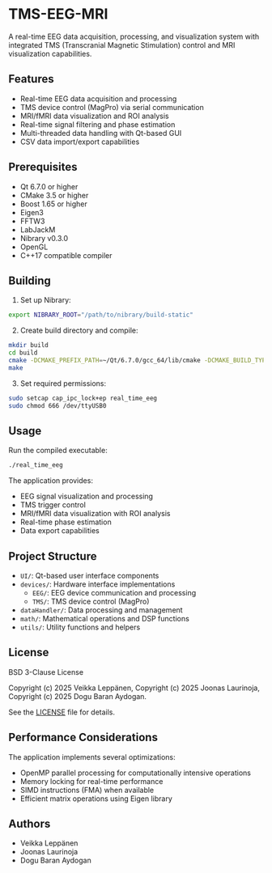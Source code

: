 # TMS-EEG-MRI

A real-time EEG data acquisition, processing, and visualization system with integrated TMS (Transcranial Magnetic Stimulation) control and MRI visualization capabilities.

## Features

- Real-time EEG data acquisition and processing
- TMS device control (MagPro) via serial communication
- MRI/fMRI data visualization and ROI analysis
- Real-time signal filtering and phase estimation
- Multi-threaded data handling with Qt-based GUI
- CSV data import/export capabilities

## Prerequisites

- Qt 6.7.0 or higher
- CMake 3.5 or higher
- Boost 1.65 or higher
- Eigen3
- FFTW3
- LabJackM
- Nibrary v0.3.0
- OpenGL
- C++17 compatible compiler

## Building

1. Set up Nibrary:
```bash
export NIBRARY_ROOT="/path/to/nibrary/build-static"
```

2. Create build directory and compile:
```bash
mkdir build
cd build
cmake -DCMAKE_PREFIX_PATH=~/Qt/6.7.0/gcc_64/lib/cmake -DCMAKE_BUILD_TYPE=Release ..
make
```

3. Set required permissions:
```bash
sudo setcap cap_ipc_lock+ep real_time_eeg
sudo chmod 666 /dev/ttyUSB0
```

## Usage

Run the compiled executable:
```bash
./real_time_eeg
```

The application provides:
- EEG signal visualization and processing
- TMS trigger control
- MRI/fMRI data visualization with ROI analysis
- Real-time phase estimation
- Data export capabilities

## Project Structure

- `UI/`: Qt-based user interface components
- `devices/`: Hardware interface implementations
  - `EEG/`: EEG device communication and processing
  - `TMS/`: TMS device control (MagPro)
- `dataHandler/`: Data processing and management
- `math/`: Mathematical operations and DSP functions
- `utils/`: Utility functions and helpers

## License

BSD 3-Clause License

Copyright (c) 2025 Veikka Leppänen, Copyright (c) 2025 Joonas Laurinoja, Copyright (c) 2025 Dogu Baran Aydogan.

See the [LICENSE](LICENSE.md) file for details.

## Performance Considerations

The application implements several optimizations:
- OpenMP parallel processing for computationally intensive operations
- Memory locking for real-time performance
- SIMD instructions (FMA) when available
- Efficient matrix operations using Eigen library

## Authors

- Veikka Leppänen
- Joonas Laurinoja
- Dogu Baran Aydogan
